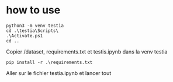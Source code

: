 # how to use

```
python3 -m venv testia
cd .\testia\Scripts\
.\Activate.ps1
cd ..
```
Copier /dataset, requirements.txt et testis.ipynb dans la venv testia
```
pip install -r .\requirements.txt
```
Aller sur le fichier testia.ipynb et lancer tout